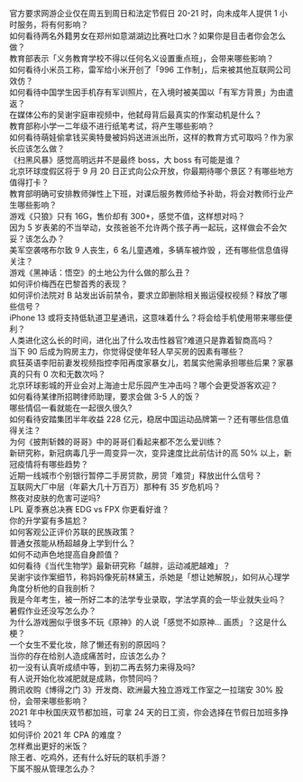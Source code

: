 官方要求网游企业仅在周五到周日和法定节假日 20-21 时，向未成年人提供 1 小时服务，将有何影响？  
如何看待两名外籍男女在郑州如意湖湖边比赛吐口水？如果你是目击者你会怎么做？  
教育部表示「义务教育学校不得以任何名义设置重点班」，会带来哪些影响？  
如何看待小米员工称，雷军给小米开创了「996 工作制」，后来被其他互联网公司效仿？  
如何看待中国学生因手机存有军训照片，在入境时被美国以「有军方背景」为由遣返？  
在媒体公布的吴谢宇庭审视频中，他弑母背后最真实的作案动机是什么？  
教育部称小学一二年级不进行纸笔考试，将产生哪些影响？  
如何看待萌娃偷拿钱买奥特曼被妈妈送进派出所，这样的教育方式可取吗？作为家长应该怎么做？  
《扫黑风暴》感觉高明远并不是最终 boss，大 boss 有可能是谁？  
北京环球度假区将于 9 月 20 日正式向公众开放，你最期待哪个景区？有哪些地方值得打卡？  
教育部明确可安排教师弹性上下班，对课后服务教师给予补助，将会对教师行业产生哪些影响？  
游戏《只狼》只有 16G，售价却有 300+，感觉不值，这样想对吗？  
因为 5 岁表弟的不当举动，女孩爸爸不允许两个孩子再一起玩，这样做会不会欠妥？该怎么办？  
美军空袭喀布尔致 9 人丧生，6 名儿童遇难，多辆车被炸毁 ，还有哪些信息值得关注？  
游戏《黑神话：悟空》的土地公为什么做的那么丑？  
如何评价梅西在巴黎首秀的表现？  
如何评价法院对 B 站发出诉前禁令，要求立即删除相关搬运侵权视频？释放了哪些信号？  
iPhone 13 或将支持低轨道卫星通讯，这意味着什么？将会给手机使用带来哪些便利？  
人类进化这么长的时间，进化出了什么攻击性器官?难道只是靠着智商高吗？  
当下 90 后成为购房主力，你觉得促使年轻人早买房的因素有哪些？  
疯狂英语李阳前妻发视频指控李阳再度家暴女儿，若属实他需承担哪些后果？家暴真的只有 0 次和无数次吗？  
北京环球影城的开业会对上海迪士尼乐园产生冲击吗？哪个会更受游客欢迎？  
如何看待某律所招聘律师助理，要求会做 3-5 人的饭？  
哪些情侣一看就能在一起很久很久?  
如何看待安踏集团半年收益 228 亿元，稳居中国运动品牌第一？还有哪些信息值得关注？  
为何《披荆斩棘的哥哥》中的哥哥们看起来都不怎么爱训练？  
新研究称，新冠病毒几乎一周变异一次，变异速度比此前估计的高 50% 以上，新冠疫情将有哪些趋势？  
近期一线城市个别银行暂停二手房贷款，房贷「难贷」释放出什么信号？  
互联网大厂中层（年薪大几十万百万）那种有 35 岁危机吗？  
熬夜对皮肤的危害可逆吗?  
LPL 夏季赛总决赛 EDG vs FPX 你更看好谁？  
你的升学宴有多尴尬？  
如何客观公正评价苏联的民族政策？  
普通女孩能从杨超越身上学到什么？  
如何不动声色地提高自身颜值？  
如何看待《当代生物学》最新研究称「越胖，运动减肥越难」？  
吴谢宇谈作案细节，称妈妈像死前林黛玉，杀她是「想让她解脱」，如何从心理学角度分析他的自我剖析？  
我是今年考生，被一所好二本的法学专业录取，学法学真的会一毕业就失业吗？  
暑假作业还没写怎么办？  
为什么游戏圈似乎很多不玩《原神》的人说「感觉不如原神... 画质」？这是什么梗？  
一个女生不爱化妆，除了懒还有别的原因吗？  
当你的存在给别人造成痛苦时，应该怎么办？  
初一没有认真听成绩中等，到初二再去努力来得及吗?  
有人说开始化妆减肥就是成熟，你赞同吗？  
腾讯收购《博得之门 3》开发商、欧洲最大独立游戏工作室之一拉瑞安 30% 股份，会带来哪些影响？  
2021 年中秋国庆双节都加班，可拿 24 天的日工资，你会选择在节假日加班多挣钱吗？  
如何评价 2021 年 CPA 的难度？  
怎样煮出更好的米饭？  
除王者、吃鸡外，还有什么好玩的联机手游？  
下属不服从管理怎么办？  
